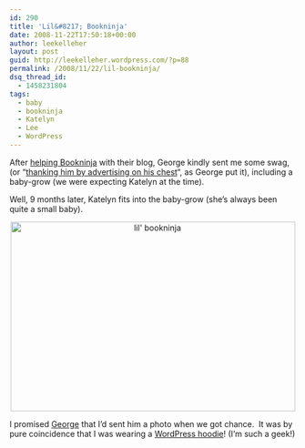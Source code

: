 ```yaml
---
id: 290
title: 'Lil&#8217; Bookninja'
date: 2008-11-22T17:50:18+00:00
author: leekelleher
layout: post
guid: http://leekelleher.wordpress.com/?p=88
permalink: /2008/11/22/lil-bookninja/
dsq_thread_id:
  - 1458231804
tags:
  - baby
  - bookninja
  - Katelyn
  - Lee
  - WordPress
---
```

After [helping Bookninja](http://blog.leekelleher.com/2008/02/13/all-hail-the-bookninja-messiah/) with their blog, George kindly sent me some swag, (or &#8220;[thanking him by advertising on his chest](http://www.bookninja.com/?p=3737)&#8220;, as George put it), including a baby-grow (we were expecting Katelyn at the time).

Well, 9 months later, Katelyn fits into the baby-grow (she&#8217;s always been quite a small baby).

<p style="text-align:center;">
  <a title="lil' bookninja by leekelleher, on Flickr" href="http://www.flickr.com/photos/leekelleher/3049766377/"><img class="aligncenter" src="http://farm4.static.flickr.com/3209/3049766377_08a3822d85.jpg" alt="lil' bookninja" width="500" height="333" /></a>
</p>

I promised [George](http://www.georgemurray.ca/) that I&#8217;d sent him a photo when we got chance.  It was by pure coincidence that I was wearing a [WordPress hoodie](http://shop.wordpress.net/world/hoodies)! (I&#8217;m such a geek!)